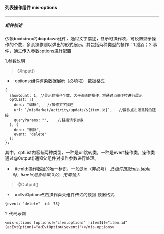 #### 列表操作组件 mis-options
***

##### 组件描述
依赖bootstrap的dropdown组件，通过文字描述，显示可操作项，可设置显示操作的个数，多余操作则以弹出的形式展示。其包括两种类型的操作：1.跳页；2.事件，通过传入参数options进行配置

1.参数说明
>@Input()
*   options:组件渲染数据展示（必填项）
数据格式
```
{
  showCount: 1, //显示的操作个数，大于该值的操作，将通过点击下拉进行展示
  optList: [{
    desc: "编辑",   //操作文字描述
    url: `/misMarket/activity/update/${item.id}`,   //操作点击所跳转的链接
    queryParams: "",    //链接请求参数
  }, {
    desc: "删除",
    event: 'delete'
  }]
};
```
其中，optList内容有两种类型，一种是url跳转类，一种是event操作类，操作类通过@Output()通知父组件对操作参数进行处理。
*   itemId:操作数据的唯一标识，一般是id（非必填）
*此组件搭配[mis-table](https://github.com/syress/lcb/blob/master/mis-table.md)时，itemId是自动带入的，无需输入*

>@Output()
*   acEvtOption:点击操作向父组件传递的数据
数据格式
```
{event: "delete", id: 75}
```

2.代码示例
```
<mis-options [options]="item.options" [itemId]="item.id" (acEvtOption)="acEvtOption($event)"></mis-options>
```
